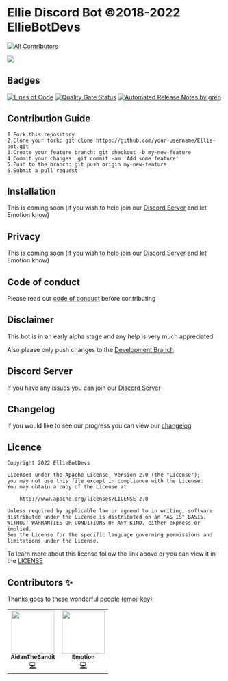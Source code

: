 # Ellie Discord Bot ©2018-2022 EllieBotDevs

<!-- ALL-CONTRIBUTORS-BADGE:START - Do not remove or modify this section -->
[![All Contributors](https://img.shields.io/badge/all_contributors-2-orange.svg?style=flat-square)](#contributors-)
<!-- ALL-CONTRIBUTORS-BADGE:END -->

![](https://cdn.discordapp.com/attachments/765441543100170271/914327948667011132/Ellie_Concept_2_transparent_ver.png?size=2048)

## Badges

[![Lines of Code](https://sonarcloud.io/api/project_badges/measure?project=EllieBotDevs_Ellie-bot&metric=ncloc)](https://sonarcloud.io/summary/new_code?id=EllieBotDevs_Ellie-bot) [![Quality Gate Status](https://sonarcloud.io/api/project_badges/measure?project=EllieBotDevs_Ellie-bot&metric=alert_status)](https://sonarcloud.io/summary/new_code?id=EllieBotDevs_Ellie-bot) [![Automated Release Notes by gren](https://img.shields.io/badge/%F0%9F%A4%96-release%20notes-00B2EE.svg)](https://github-tools.github.io/github-release-notes/)

## Contribution Guide

```
1.Fork this repository
2.Clone your fork: git clone https://github.com/your-username/Ellie-bot.git
3.Create your feature branch: git checkout -b my-new-feature
4.Commit your changes: git commit -am 'Add some feature'
5.Push to the branch: git push origin my-new-feature
6.Submit a pull request
```

## Installation

This is coming soon (if you wish to help join our [Discord Server] and let Emotion know)

## Privacy

This is coming soon (if you wish to help join our [Discord Server] and let Emotion know)

## Code of conduct

Please read our [code of conduct](CODE_OF_CONDUCT.md) before contributing

## Disclaimer

This bot is in an early alpha stage and any help is very much appreciated

Also please only push changes to the [Development Branch](https://github.com/EllieBotDevs/Ellie-bot/tree/development)

## Discord Server

If you have any issues you can join our [Discord Server]

## Changelog

If you would like to see our progress you can view our [changelog](CHANGELOG.md)

## Licence

```
Copyright 2022 EllieBotDevs

Licensed under the Apache License, Version 2.0 (the "License");
you may not use this file except in compliance with the License.
You may obtain a copy of the License at

    http://www.apache.org/licenses/LICENSE-2.0

Unless required by applicable law or agreed to in writing, software
distributed under the License is distributed on an "AS IS" BASIS,
WITHOUT WARRANTIES OR CONDITIONS OF ANY KIND, either express or implied.
See the License for the specific language governing permissions and
limitations under the License.
```
To learn more about this license follow the link above or you can view it in the [LICENSE](LICENSE)

## Contributors ✨

Thanks goes to these wonderful people ([emoji key](https://allcontributors.org/docs/en/emoji-key)):
<!-- ALL-CONTRIBUTORS-LIST:START - Do not remove or modify this section -->
<!-- prettier-ignore-start -->
<!-- markdownlint-disable -->
<table>
  <tr>
    <td align="center"><a href="http://banditco.dev"><img src="https://avatars.githubusercontent.com/u/84136868?v=4?s=100" width="100px;" alt=""/><br /><sub><b>AidanTheBandit</b></sub></a><br /><a href="https://github.com/EllieBotDevs/Ellie-bot/commits?author=AidanTheBandit1" title="Code">💻</a></td>
    <td align="center"><a href="https://www.emotionchild.com"><img src="https://avatars.githubusercontent.com/u/36905598?v=4?s=100" width="100px;" alt=""/><br /><sub>  <b>Emotion</b></sub></a><br /><a href="https://github.com/EllieBotDevs/Ellie-v4/commits?author=EmotionChild" title="Code">💻</a></td>
  </tr>
</table>

<!-- markdownlint-restore -->
<!-- prettier-ignore-end -->

<!-- ALL-CONTRIBUTORS-LIST:END -->

[Discord Server]: https://discord.gg/SVQVzJq
